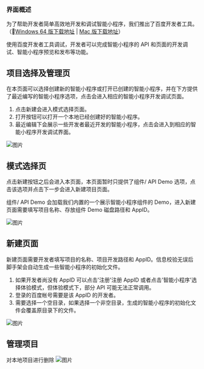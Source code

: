 ### 界面概述

为了帮助开发者简单高效地开发和调试智能小程序，我们推出了百度开发者工具。（[Windows 64 版下载地址](http://smartprogram.baidu.com/mappconsole/api/devDownload?system=windows&type=online) | [Mac 版下载地址](http://smartprogram.baidu.com/mappconsole/api/devDownload?system=mac&type=online)）

使用百度开发者工具调试，开发者可以完成智能小程序的 API 和页面的开发调试、智能小程序预览和发布等功能。

## 项目选择及管理页

在本页面可以选择创建新的智能小程序或打开已创建的智能小程序，并在下方提供了最近编写的智能小程序选项，点击会进入相应的智能小程序开发调试页面。
1. 点击新建会进入模式选择页面。
2. 打开按钮可以打开一个本地已经创建好的智能小程序。
3. 最近编辑下会展示一些开发者最近开发的智能小程序，点击会进入到相应的智能小程序开发调试界面。

![图片](/img/game/tutorials/tool/工具01.png)


## 模式选择页


 点击新建按钮之后会进入本页面，本页面暂时只提供了组件/ API Demo 选项，点击该选项并点击下一步会进入新建项目页面。


 组件/ API Demo 会加载我们内置的一个展示智能小程序组件的 Demo，进入新建页面需要填写项目名称、存放组件 Demo 磁盘路径和 AppID。

![图片](/img/game/tutorials/tool/工具02.png)

## 新建页面


新建页面需要开发者填写项目的名称、项目开发路径和 AppID。信息校验无误后脚手架会自动生成一些智能小程序的初始化文件。


1. 如果开发者尚没有 AppID 可以点击'注册'注册 AppID 或者点击'智能小程序'选择体验模式，但体验模式下，部分 API 可能无法正常调用。
2. 登录的百度帐号需要是该 AppID 的开发者。
3. 需要选择一个空目录，如果选择一个非空目录，生成的智能小程序的初始化文件会覆盖原目录下的文件。

![图片](/img/game/tutorials/tool/工具03.png)


## 管理项目


对本地项目进行删除
![图片](/img/game/tutorials/tool/工具04.png)

